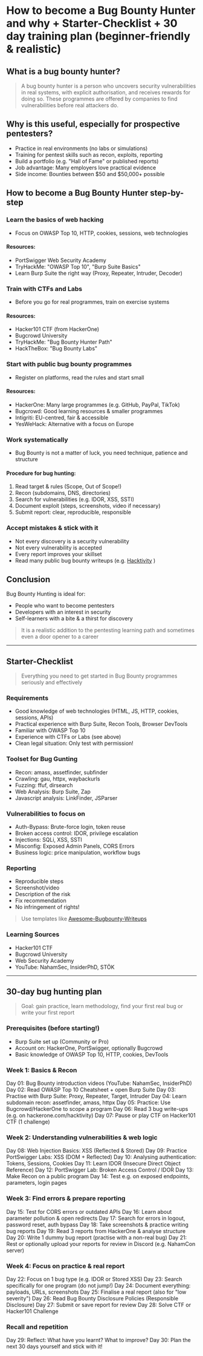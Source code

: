 # How to become a Bug Bounty Hunter and why + Starter-Checklist + 30 day training plan (beginner-friendly & realistic)

## What is a bug bounty hunter?
> A bug bounty hunter is a person who uncovers security vulnerabilities in real systems, with explicit authorisation, and receives rewards for doing so. These programmes are offered by companies to find vulnerabilities before real attackers do.

## Why is this useful, especially for prospective pentesters?
- Practice in real environments (no labs or simulations)
- Training for pentest skills such as recon, exploits, reporting
- Build a portfolio (e.g. "Hall of Fame" or published reports)
- Job advantage: Many employers love practical evidence
- Side income: Bounties between $50 and $50,000+ possible

## How to become a Bug Bounty Hunter step-by-step

### Learn the basics of web hacking
- Focus on OWASP Top 10, HTTP, cookies, sessions, web technologies

#### Resources:
- PortSwigger Web Security Academy
- TryHackMe: "OWASP Top 10", "Burp Suite Basics"
- Learn Burp Suite the right way (Proxy, Repeater, Intruder, Decoder)

### Train with CTFs and Labs
- Before you go for real programmes, train on exercise systems

#### Resources:
- Hacker101 CTF (from HackerOne)
- Bugcrowd University
- TryHackMe: "Bug Bounty Hunter Path"
- HackTheBox: "Bug Bounty Labs"

### Start with public bug bounty programmes
- Register on platforms, read the rules and start small

#### Resources:
- HackerOne: Many large programmes (e.g. GitHub, PayPal, TikTok)
- Bugcrowd: Good learning resources & smaller programmes
- Intigriti: EU-centred, fair & accessible
- YesWeHack: Alternative with a focus on Europe

### Work systematically
- Bug Bounty is not a matter of luck, you need technique, patience and structure

#### Procedure for bug hunting:
1. Read target & rules (Scope, Out of Scope!)
2. Recon (subdomains, DNS, directories)
3. Search for vulnerabilities (e.g. IDOR, XSS, SSTI)
4. Document exploit (steps, screenshots, video if necessary)
5. Submit report: clear, reproducible, responsible

### Accept mistakes & stick with it
- Not every discovery is a security vulnerability
- Not every vulnerability is accepted
- Every report improves your skillset
- Read many public bug bounty writeups (e.g. [Hacktivity](https://hackerone.com/hacktivity/overview) )

## Conclusion
Bug Bounty Hunting is ideal for:
- People who want to become pentesters
- Developers with an interest in security
- Self-learners with a bite & a thirst for discovery

> It is a realistic addition to the pentesting learning path and sometimes even a door opener to a career

--- 

## Starter-Checklist
> Everything you need to get started in Bug Bounty programmes seriously and effectively

### Requirements
- Good knowledge of web technologies (HTML, JS, HTTP, cookies, sessions, APIs)
- Practical experience with Burp Suite, Recon Tools, Browser DevTools
- Familiar with OWASP Top 10
- Experience with CTFs or Labs (see above)
- Clean legal situation: Only test with permission!

### Toolset for Bug Gunting
- Recon: amass, assetfinder, subfinder
- Crawling: gau, httpx, waybackurls
- Fuzzing: ffuf, dirsearch
- Web Analysis: Burp Suite, Zap
- Javascript analysis: LinkFinder, JSParser

### Vulnerabilities to focus on
- Auth-Bypass: Brute-force login, token reuse
- Broken access control: IDOR, privilege escalation
- Injections: SQLi, XSS, SSTI
- Misconfig: Exposed Admin Panels, CORS Errors
- Business logic: price manipulation, workflow bugs

### Reporting
- Reproducible steps
- Screenshot/video
- Description of the risk
- Fix recommendation
- No infringement of rights!
> Use templates like [Awesome-Bugbounty-Writeups](https://github.com/devanshbatham/Awesome-Bugbounty-Writeups)

### Learning Sources
- Hacker101 CTF
- Bugcrowd University
- Web Security Academy
- YouTube: NahamSec, InsiderPhD, STÖK

--- 

## 30-day bug hunting plan
> Goal: gain practice, learn methodology, find your first real bug or write your first report

### Prerequisites (before starting!)
- Burp Suite set up (Community or Pro)
- Account on: HackerOne, PortSwigger, optionally Bugcrowd
- Basic knowledge of OWASP Top 10, HTTP, cookies, DevTools

### Week 1: Basics & Recon
Day 01: Bug Bounty introduction videos (YouTube: NahamSec, InsiderPhD)
Day 02: Read OWASP Top 10 Cheatsheet + open Burp Suite
Day 03: Practise with Burp Suite: Proxy, Repeater, Target, Intruder
Day 04: Learn subdomain recon: assetfinder, amass, httpx
Day 05: Practice: Use Bugcrowd/HackerOne to scope a program
Day 06: Read 3 bug write-ups (e.g. on hackerone.com/hacktivity)
Day 07: Pause or play CTF on Hacker101 CTF (1 challenge)

### Week 2: Understanding vulnerabilities & web logic
Day 08: Web Injection Basics: XSS (Reflected & Stored)
Day 09: Practice PortSwigger Labs: XSS (DOM + Reflected)
Day 10: Analysing authentication: Tokens, Sessions, Cookies
Day 11: Learn IDOR (Insecure Direct Object Reference)
Day 12: PortSwigger Lab: Broken Access Control / IDOR
Day 13: Make Recon on a public program
Day 14: Test e.g. on exposed endpoints, parameters, login pages

### Week 3: Find errors & prepare reporting
Day 15: Test for CORS errors or outdated APIs
Day 16: Learn about parameter pollution & open redirects
Day 17: Search for errors in logout, password reset, auth bypass
Day 18: Take screenshots & practice writing bug reports
Day 19: Read 3 reports from HackerOne & analyse structure
Day 20: Write 1 dummy bug report (practise with a non-real bug)
Day 21: Rest or optionally upload your reports for review in Discord (e.g. NahamCon server)

### Week 4: Focus on practice & real report
Day 22: Focus on 1 bug type (e.g. IDOR or Stored XSS)
Day 23: Search specifically for one program (do not jump!)
Day 24: Document everything: payloads, URLs, screenshots
Day 25: Finalise a real report (also for "low severity")
Day 26: Read Bug Bounty Disclosure Policies (Responsible Disclosure)
Day 27: Submit or save report for review
Day 28: Solve CTF or Hacker101 Challenge

### Recall and repetition
Day 29: Reflect: What have you learnt? What to improve?
Day 30: Plan the next 30 days yourself and stick with it!